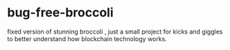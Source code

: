 # bug-free-broccoli
fixed version of stunning broccoli , just a small project for kicks and giggles to better understand how blockchain technology works.
